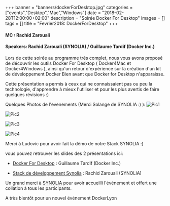 +++
banner = "banners/dockerForDesktop.jpg"
categories = ["events","Desktop","Mac","Windows"]
date = "2018-02-28T12:00:00+02:00"
description = "Soirée Docker For Desktop"
images = []
tags = []
title = "Fevrier2018: DockerForDesktop"
+++

#### MC : Rachid Zarouali

#### Speakers: Rachid Zarouali (SYNOLIA) / Guillaume Tardif (Docker Inc.)

Lors de cette soirée au programme très complet, nous vous avons proposé de découvrir les outils Docker For Desktop ( Docker4Mac et Docker4Windows ), ainsi qu'un retour d'expérience sur la création d'un kit de développement Docker Bien avant que Docker for Desktop n'apparaisse.

Cette présentation a permis à ceux qui ne connaissaient pas ou peu la technologie, d'apprendre à mieux l'utiliser et pour les plus avertis de faire quelques révisions :)

Quelques Photos de l'evenements (Merci Solange de SYNOLIA :) ):
![Pic1](https://dockerlyon.netlify.com/dfm_pic1.jpg)

![Pic2](https://dockerlyon.netlify.com/dfm_pic2.jpg)

![Pic3](https://dockerlyon.netlify.com/dfm_pic3.jpg)

![Pic4](https://dockerlyon.netlify.com/dfm_pic4.jpg)

Merci à Ludovic pour avoir fait la démo de notre Stack SYNOLIA :)

vous pouvez retrouver les slides des 2 présentations ici:  
- [Docker For Desktop](https://docs.google.com/presentation/d/1Go5ZZ_xsRus4GDJuE5K7EiXtI5wyzKnGlyT0Szrx3jY) : Guillaume Tardif (Docker Inc.)  

- [Stack de développement Synolia](https://www.slideshare.net/rzarouali/kit-de-developpement-synolia) : Rachid Zarouali (SYNOLIA)  

Un grand merci à [SYNOLIA](https://www.synolia.com) pour avoir accueilli l'événement et offert une collation à tous les participants.

A très bientôt pour un nouvel événement DockerLyon

